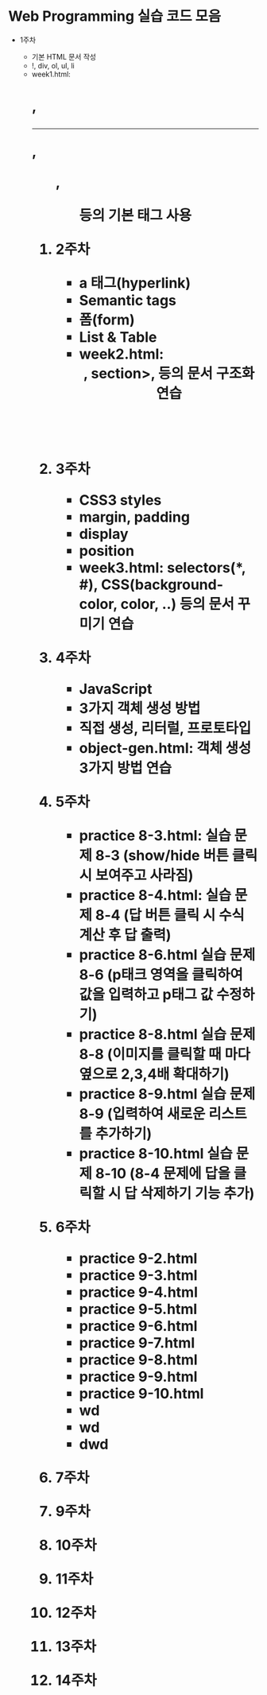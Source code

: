 # Web Programming 실습 코드 모음
* 1주차
  * 기본 HTML 문서 작성
  * !, div, ol, ul, li
  * week1.html: <h1>, <hr>, <ol>, <ul> 등의 기본 태그 사용
  
* 2주차
  * a 태그(hyperlink)
  * Semantic tags
  * 폼(form)
  * List & Table
  * week2.html: <header>, section>, <summary-detail> 등의 문서 구조화 연습

* 3주차
  * CSS3 styles
  * margin, padding
  * display
  * position
  * week3.html: selectors(*, #), CSS(background-color, color, ..) 등의 문서 꾸미기 연습
  
* 4주차
  * JavaScript
  * 3가지 객체 생성 방법
  * 직접 생성, 리터럴, 프로토타입
  * object-gen.html: 객체 생성 3가지 방법 연습
    
* 5주차
  * practice 8-3.html: 실습 문제 8-3 (show/hide 버튼 클릭 시 보여주고 사라짐)
  * practice 8-4.html: 실습 문제 8-4 (답 버튼 클릭 시 수식 계산 후 답 출력)
  * practice 8-6.html 실습 문제 8-6 (p태크 영역을 클릭하여 값을 입력하고 p태그 값 수정하기)
  * practice 8-8.html 실습 문제 8-8 (이미지를 클릭할 때 마다 옆으로 2,3,4배 확대하기)
  * practice 8-9.html 실습 문제 8-9 (입력하여 새로운 리스트를 추가하기)
  * practice 8-10.html 실습 문제 8-10 (8-4 문제에 답을 클릭할 시 답 삭제하기 기능 추가)
 
* 6주차
  * practice 9-2.html
  * practice 9-3.html
  * practice 9-4.html
  * practice 9-5.html
  * practice 9-6.html
  * practice 9-7.html
  * practice 9-8.html
  * practice 9-9.html
  * practice 9-10.html
  * wd
  * wd
  * dwd
* 7주차
* 9주차
* 10주차
* 11주차
* 12주차
* 13주차
* 14주차
